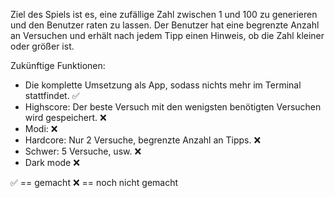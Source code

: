 Ziel des Spiels ist es, eine zufällige Zahl zwischen 1 und 100 zu generieren und den Benutzer raten zu lassen. Der Benutzer hat eine begrenzte Anzahl an Versuchen und erhält nach jedem Tipp einen Hinweis, ob die Zahl kleiner oder größer ist.

Zukünftige Funktionen:
-  Die komplette Umsetzung als App, sodass nichts mehr im Terminal stattfindet. ✅
-  Highscore: Der beste Versuch mit den wenigsten benötigten Versuchen wird gespeichert. ❌
-  Modi: ❌
- Hardcore: Nur 2 Versuche, begrenzte Anzahl an Tipps. ❌
- Schwer: 5 Versuche, usw. ❌
- Dark mode ❌


✅ == gemacht
❌ == noch nicht gemacht 
